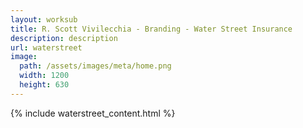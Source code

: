 ```yaml
---
layout: worksub
title: R. Scott Vivilecchia - Branding - Water Street Insurance
description: description
url: waterstreet
image:
  path: /assets/images/meta/home.png
  width: 1200
  height: 630
---
```


<div class="container">
	<div class="row">
		<div class="dark-content-box col-10 offset-1 col-md-8 offset-md-2">
			{% include waterstreet_content.html %}
		</div>
	</div>
</div>
